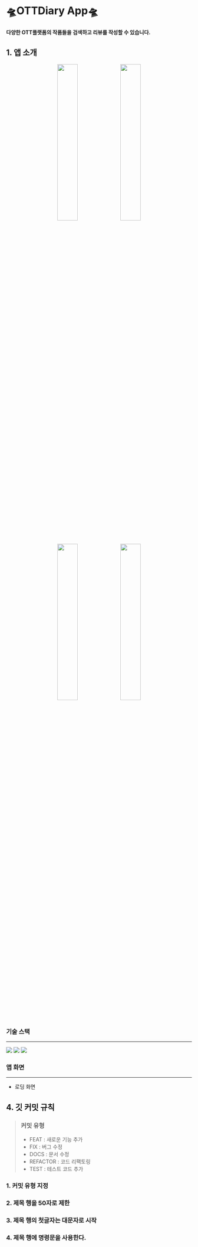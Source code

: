 #  🛸OTTDiary App🛸

#### 다양한 OTT플랫폼의 작품들을 검색하고 리뷰를 작성할 수 있습니다.


## 1. 앱 소개


<p align="center">  
   <img src="https://github.com/gotlr98/OTTDiary/assets/71820857/67b62533-f86c-49c4-8aaa-403337828137" align="center" width="33%">
   <img src="https://github.com/gotlr98/OTTDiary/assets/71820857/268415e8-54e9-4b36-8fdc-bfc4fbd054bc" align="center" width="33%">
</p>
<p align="center">  
   <img src="https://github.com/gotlr98/OTTDiary/assets/71820857/2bb81c2a-86f5-4795-a29f-dfb01a38486a" align="center" width="33%">
   <img src="https://github.com/gotlr98/OTTDiary/assets/71820857/4934207b-07a6-40f4-9898-92c429e722f4" align="center" width="33%"> 
</p>

### 기술 스택
------------------------------------
<div>
<img src="https://img.shields.io/badge/Swift-F05138?style=flat-square&logo=swift&logoColor=white"/>
<img src="https://img.shields.io/badge/realm-39477F?style=flat-square&logo=realm&logoColor=white"/>
<img src="https://img.shields.io/badge/themoviedatabase-01B4E4?style=flat-square&logo=themoviedatabase&logoColor=white"/>

</div>
   
### 앱 화면 
------------------------
* 로딩 화면    




## 4. 깃 커밋 규칙
> ### 커밋 유형
> + FEAT : 새로운 기능 추가
> + FIX : 버그 수정
> + DOCS : 문서 수정
> + REFACTOR : 코드 리팩토링
> + TEST : 테스트 코드 추가
### 1. 커밋 유형 지정
### 2. 제목 행을 50자로 제한
### 3. 제목 행의 첫글자는 대문자로 시작
### 4. 제목 행에 명령문을 사용한다.   
   








